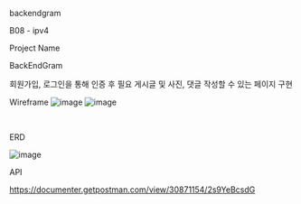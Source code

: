 backendgram


B08 - ipv4

Project Name

BackEndGram

회원가입, 로그인을 통해 인증 후 필요 게시글 및 사진, 댓글 작성할 수 있는 페이지 구현

Wireframe
![image](https://github.com/hoonssss/backendgram/assets/124040137/c9b2c819-2d99-4bd5-81f8-9a859f5b76e4)
![image](https://github.com/hoonssss/backendgram/assets/124040137/d57cfe8d-8888-433c-9a6a-3f6b9c0e7045)


​


ERD

![image](https://github.com/hoonssss/backendgram/assets/124040137/c30a448b-f9fb-4269-a90d-46dcb0ec4a8f)




API

https://documenter.getpostman.com/view/30871154/2s9YeBcsdG

